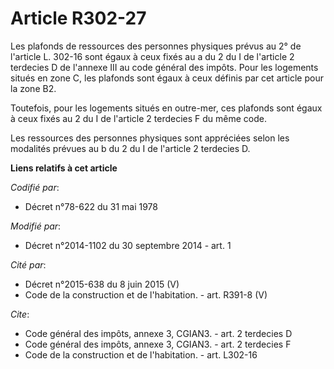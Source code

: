 # Article R302-27

Les plafonds de ressources des personnes physiques prévus au 2° de l'article L. 302-16 sont égaux à ceux fixés au a du 2 du I
de l'article 2 terdecies D de l'annexe III au code général des impôts. Pour les logements situés en zone C, les plafonds sont
égaux à ceux définis par cet article pour la zone B2. 

Toutefois, pour les logements situés en outre-mer, ces plafonds sont égaux à ceux fixés au 2 du I de l'article 2 terdecies F
du même code. 

Les ressources des personnes physiques sont appréciées selon les modalités prévues au b du 2 du I de l'article 2 terdecies D.

**Liens relatifs à cet article**

_Codifié par_:

  - Décret n°78-622 du 31 mai 1978

_Modifié par_:

  - Décret n°2014-1102 du 30 septembre 2014 - art. 1

_Cité par_:

  - Décret n°2015-638 du 8 juin 2015 (V)
  - Code de la construction et de l'habitation. - art. R391-8 (V)

_Cite_:

  - Code général des impôts, annexe 3, CGIAN3. - art. 2 terdecies D
  - Code général des impôts, annexe 3, CGIAN3. - art. 2 terdecies F
  - Code de la construction et de l'habitation. - art. L302-16
